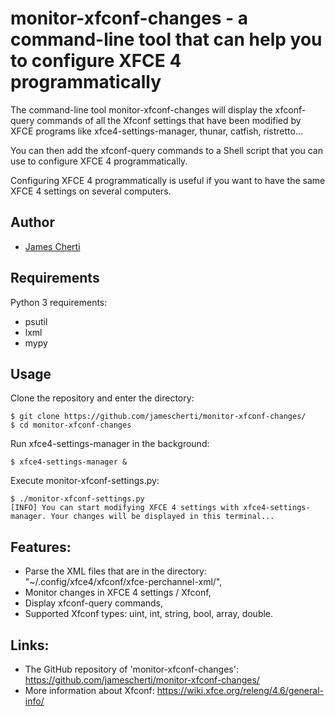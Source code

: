 # monitor-xfconf-changes - a command-line tool that can help you to configure XFCE 4 programmatically

The command-line tool monitor-xfconf-changes will display the xfconf-query commands of all the Xfconf settings that have been modified by XFCE programs like xfce4-settings-manager, thunar, catfish, ristretto...

You can then add the xfconf-query commands to a Shell script that you can use to configure XFCE 4 programmatically.

Configuring XFCE 4 programmatically is useful if you want to have the same XFCE 4 settings on several computers.

## Author
- [James Cherti](https://github.com/jamescherti/)

## Requirements

Python 3 requirements:
- psutil
- lxml
- mypy

## Usage

Clone the repository and enter the directory:
```console
$ git clone https://github.com/jamescherti/monitor-xfconf-changes/
$ cd monitor-xfconf-changes
```

Run xfce4-settings-manager in the background:
```console
$ xfce4-settings-manager &
```

Execute monitor-xfconf-settings.py:
```console
$ ./monitor-xfconf-settings.py
[INFO] You can start modifying XFCE 4 settings with xfce4-settings-manager. Your changes will be displayed in this terminal...
```

## Features:
- Parse the XML files that are in the directory: "~/.config/xfce4/xfconf/xfce-perchannel-xml/",
- Monitor changes in XFCE 4 settings / Xfconf,
- Display xfconf-query commands,
- Supported Xfconf types: uint, int, string, bool, array, double.

## Links:
- The GitHub repository of 'monitor-xfconf-changes': https://github.com/jamescherti/monitor-xfconf-changes/
- More information about Xfconf: https://wiki.xfce.org/releng/4.6/general-info/
